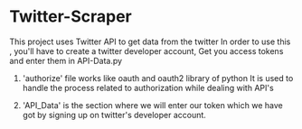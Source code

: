 # Twitter-Scraper
This project uses Twitter API to get data from the twitter
In order to use this , you'll have to create a twitter developer account,
Get you access tokens and enter them in API-Data.py

1) 'authorize' 
  file works like oauth and oauth2 library of python
  It is used to handle the process related to authorization while dealing with API's
  
2) 'API_Data' 
  is the section where we will enter our token which we have got by signing up on twitter's developer account.
